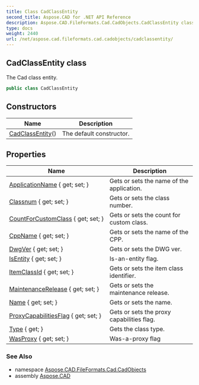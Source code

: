 ```yaml
---
title: Class CadClassEntity
second_title: Aspose.CAD for .NET API Reference
description: Aspose.CAD.FileFormats.Cad.CadObjects.CadClassEntity class. The Cad class entity
type: docs
weight: 2440
url: /net/aspose.cad.fileformats.cad.cadobjects/cadclassentity/
---
```

## CadClassEntity class

The Cad class entity.

```csharp
public class CadClassEntity
```

## Constructors

| Name | Description |
| --- | --- |
| [CadClassEntity](cadclassentity/)() | The default constructor. |

## Properties

| Name | Description |
| --- | --- |
| [ApplicationName](../../aspose.cad.fileformats.cad.cadobjects/cadclassentity/applicationname/) { get; set; } | Gets or sets the name of the application. |
| [Classnum](../../aspose.cad.fileformats.cad.cadobjects/cadclassentity/classnum/) { get; set; } | Gets or sets the class number. |
| [CountForCustomClass](../../aspose.cad.fileformats.cad.cadobjects/cadclassentity/countforcustomclass/) { get; set; } | Gets or sets the count for custom class. |
| [CppName](../../aspose.cad.fileformats.cad.cadobjects/cadclassentity/cppname/) { get; set; } | Gets or sets the name of the CPP. |
| [DwgVer](../../aspose.cad.fileformats.cad.cadobjects/cadclassentity/dwgver/) { get; set; } | Gets or sets the DWG ver. |
| [IsEntity](../../aspose.cad.fileformats.cad.cadobjects/cadclassentity/isentity/) { get; set; } | Is-an-entity flag. |
| [ItemClassId](../../aspose.cad.fileformats.cad.cadobjects/cadclassentity/itemclassid/) { get; set; } | Gets or sets the item class identifier. |
| [MaintenanceRelease](../../aspose.cad.fileformats.cad.cadobjects/cadclassentity/maintenancerelease/) { get; set; } | Gets or sets the maintenance release. |
| [Name](../../aspose.cad.fileformats.cad.cadobjects/cadclassentity/name/) { get; set; } | Gets or sets the name. |
| [ProxyCapabilitiesFlag](../../aspose.cad.fileformats.cad.cadobjects/cadclassentity/proxycapabilitiesflag/) { get; set; } | Gets or sets the proxy capabilities flag. |
| [Type](../../aspose.cad.fileformats.cad.cadobjects/cadclassentity/type/) { get; } | Gets the class type. |
| [WasProxy](../../aspose.cad.fileformats.cad.cadobjects/cadclassentity/wasproxy/) { get; set; } | Was-a-proxy flag |

### See Also

* namespace [Aspose.CAD.FileFormats.Cad.CadObjects](../../aspose.cad.fileformats.cad.cadobjects/)
* assembly [Aspose.CAD](../../)


